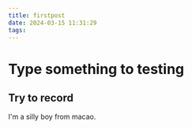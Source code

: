 ```yaml
---
title: firstpost
date: 2024-03-15 11:31:29
tags:
---
```


# Type something to testing
## Try to record
I'm a silly boy from macao.